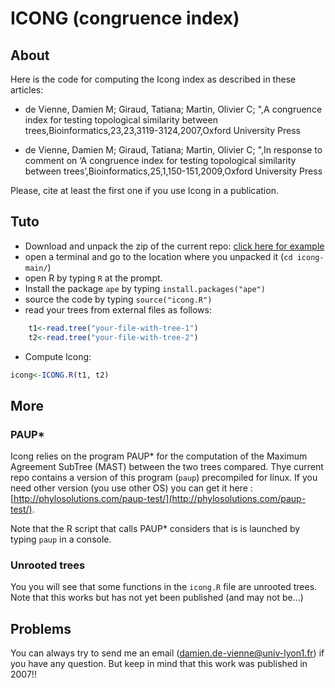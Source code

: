 # ICONG (congruence index)

## About
Here is the code for computing the Icong index as described in these articles: 

*  de Vienne, Damien M; Giraud, Tatiana; Martin, Olivier C; ",A congruence index for testing topological similarity between trees,Bioinformatics,23,23,3119-3124,2007,Oxford University Press

* de Vienne, Damien M; Giraud, Tatiana; Martin, Olivier C; ",In response to comment on ‘A congruence index for testing topological similarity between trees’,Bioinformatics,25,1,150-151,2009,Oxford University Press




Please, cite at least the first one if you use Icong in a publication. 


## Tuto

* Download and unpack the zip of the current repo: [click here for example](https://github.com/damiendevienne/icong/archive/refs/heads/main.zip)
* open a terminal and go to the location where you unpacked it (`cd icong-main/`)
* open R by typing `R` at the prompt.
* Install the package `ape` by typing `install.packages("ape")`
* source the code by typing `source("icong.R")`
* read your trees from external files as follows:
```r
    t1<-read.tree("your-file-with-tree-1")
    t2<-read.tree("your-file-with-tree-2")
```
* Compute Icong:
```r
icong<-ICONG.R(t1, t2) 
```


## More 
### PAUP*
Icong relies on the program PAUP* for the computation of the Maximum Agreement SubTree (MAST) between the two trees compared. Thye current repo contains a version of this program (`paup`) precompiled for linux. If you need other version (you use other OS) you can get it here : [http://phylosolutions.com/paup-test/](http://phylosolutions.com/paup-test/). 

Note that the R script that calls PAUP* considers that is is launched by typing `paup` in a console. 

### Unrooted trees

You you will see that some functions in the `icong.R` file are unrooted trees. Note that this works but has not yet been published (and may not be...)

## Problems

You can always try to send me an email (damien.de-vienne@univ-lyon1.fr) if you have any question. But keep in mind that this work was published in 2007!! 
